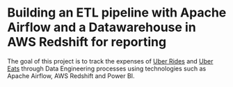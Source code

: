 # Building an ETL pipeline with Apache Airflow and a Datawarehouse in AWS Redshift for reporting
The goal of this project is to track the expenses of <a href="https://www.uber.com/">Uber Rides</a> and <a href="https://www.ubereats.com/">Uber Eats</a> through Data Engineering processes using technologies such as Apache Airflow, AWS Redshift and Power BI.








